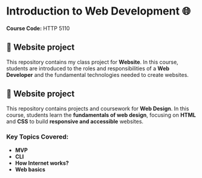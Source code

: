 # Introduction to Web Development 🌐  
**Course Code:** HTTP 5110  

## 📌 Website project  
This repository contains my class project for **Website**. In this course, students are introduced to the roles and responsibilities of a **Web Developer** and the fundamental technologies needed to create websites.

## 📌 Website project
This repository contains projects and coursework for **Web Design**. In this course, students learn the **fundamentals of web design**, focusing on **HTML** and **CSS** to build **responsive and accessible** websites.

### Key Topics Covered:  
- **MVP**  
- **CLI**  
- **How Internet works?**
- **Web basics**
